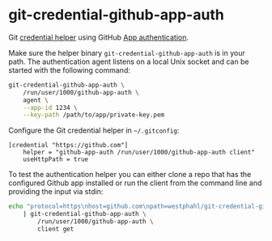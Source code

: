 # git-credential-github-app-auth

Git [credential
helper](https://git-scm.com/docs/gitcredentials#_custom_helpers) using GitHub
[App
authentication](https://docs.github.com/en/developers/apps/building-github-apps/authenticating-with-github-apps).

Make sure the helper binary `git-credential-github-app-auth` is in your path.
The authentication agent listens on a local Unix socket and can be started with
the following command:

```sh
git-credential-github-app-auth \
    /run/user/1000/github-app-auth \
    agent \
    --app-id 1234 \
    --key-path /path/to/app/private-key.pem
```

Configure the Git credential helper in `~/.gitconfig`:

```git
[credential "https://github.com"]
    helper = "github-app-auth /run/user/1000/github-app-auth client"
    useHttpPath = true
```

To test the authentication helper you can either clone a repo that has the
configured Github app installed or run the client from the command line and
providing the input via stdin:

```sh
echo "protocol=https\nhost=github.com\npath=westphahl/git-credential-github-app-auth.git\n\n" \
    | git-credential-github-app-auth \
        /run/user/1000/github-app-auth \
        client get
```
